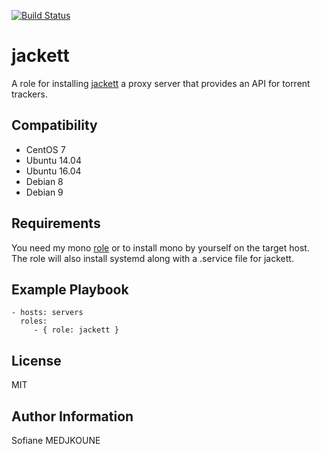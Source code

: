 [![Build Status](https://travis-ci.org/Nani-o/ansible-role-jackett.svg?branch=master)](https://travis-ci.org/Nani-o/ansible-role-jackett)

jackett
=======

A role for installing [jackett](https://github.com/Jackett/Jackett) a proxy server that provides an API for torrent trackers.

Compatibility
-------------

  - CentOS 7
  - Ubuntu 14.04
  - Ubuntu 16.04
  - Debian 8
  - Debian 9

Requirements
------------

You need my mono [role](https://github.com/Nani-o/ansible-role-mono) or to install mono by yourself on the target host. The role will also install systemd along with a .service file for jackett.

Example Playbook
----------------

    - hosts: servers
      roles:
         - { role: jackett }

License
-------

MIT

Author Information
------------------

Sofiane MEDJKOUNE
